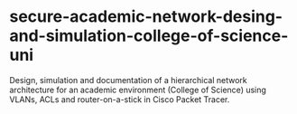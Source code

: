 # secure-academic-network-desing-and-simulation-college-of-science-uni
Design, simulation and documentation of a hierarchical network architecture for an academic environment (College of Science) using VLANs, ACLs and router-on-a-stick in Cisco Packet Tracer.
